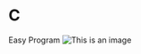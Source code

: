 # C
Easy Program 
![This is an image](https://upload.wikimedia.org/wikipedia/commons/thumb/1/18/C_Programming_Language.svg/1200px-C_Programming_Language.svg.png )

